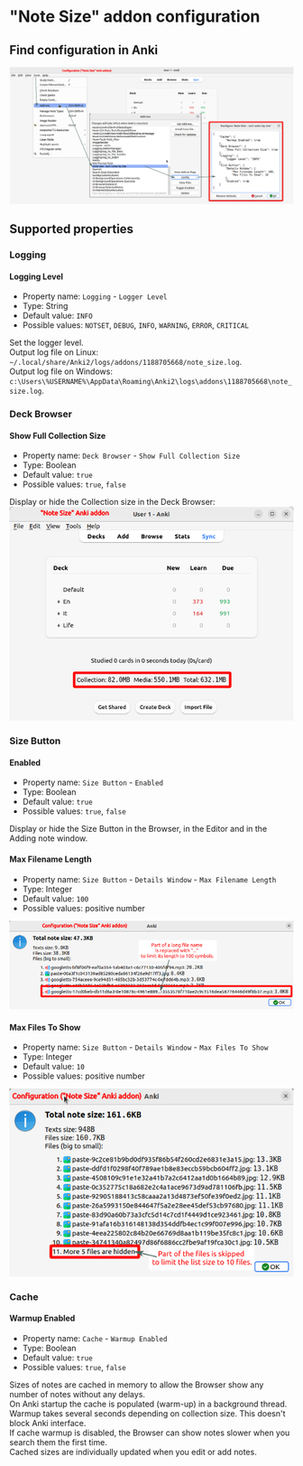 # "Note Size" addon configuration

## Find configuration in Anki

![](https://raw.githubusercontent.com/Aleks-Ya/note-size-anki-addon/main/description/images/open_config.png)

## Supported properties

### Logging

#### Logging Level

- Property name: `Logging` - `Logger Level`
- Type: String
- Default value: `INFO`
- Possible values: `NOTSET`, `DEBUG`, `INFO`, `WARNING`, `ERROR`, `CRITICAL`

Set the logger level.  
Output log file on Linux: `~/.local/share/Anki2/logs/addons/1188705668/note_size.log`.  
Output log file on Windows: `c:\Users\%USERNAME%\AppData\Roaming\Anki2\logs\addons\1188705668\note_size.log`.

### Deck Browser

#### Show Full Collection Size

- Property name: `Deck Browser` - `Show Full Collection Size`
- Type: Boolean
- Default value: `true`
- Possible values: `true`, `false`

Display or hide the Collection size in the Deck Browser:  
![](https://raw.githubusercontent.com/Aleks-Ya/note-size-anki-addon/main/description/images/collection_size.png)

### Size Button

#### Enabled

- Property name: `Size Button` - `Enabled`
- Type: Boolean
- Default value: `true`
- Possible values: `true`, `false`

Display or hide the Size Button in the Browser, in the Editor and in the Adding note window.

#### Max Filename Length

- Property name: `Size Button` - `Details Window` - `Max Filename Length`
- Type: Integer
- Default value: `100`
- Possible values: positive number

![](https://raw.githubusercontent.com/Aleks-Ya/note-size-anki-addon/main/description/images/config_max_filename_length.png)

#### Max Files To Show

- Property name: `Size Button` - `Details Window` - `Max Files To Show`
- Type: Integer
- Default value: `10`
- Possible values: positive number

![](https://raw.githubusercontent.com/Aleks-Ya/note-size-anki-addon/main/description/images/config_max_files_to_show.png)

### Cache

#### Warmup Enabled

- Property name: `Cache` - `Warmup Enabled`
- Type: Boolean
- Default value: `true`
- Possible values: `true`, `false`

Sizes of notes are cached in memory to allow the Browser show any number of notes without any delays.  
On Anki startup the cache is populated (warm-up) in a background thread. Warmup takes several seconds depending on
collection size. This doesn't block Anki interface.  
If cache warmup is disabled, the Browser can show notes slower when you search them the first time.  
Cached sizes are individually updated when you edit or add notes.

